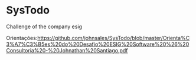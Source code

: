 # SysTodo
Challenge of the company esig

Orientações:https://github.com/johnsales/SysTodo/blob/master/Orienta%C3%A7%C3%B5es%20do%20Desafio%20ESIG%20Software%20%26%20Consultoria%20-%20Johnathan%20Santiago.pdf

